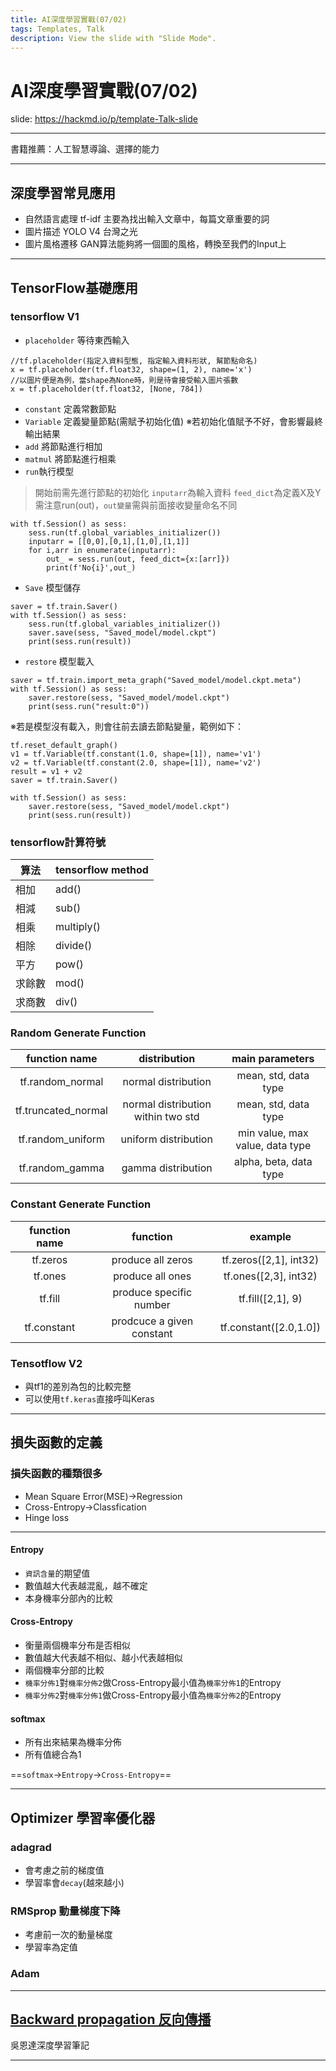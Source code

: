 ```yaml
---
title: AI深度學習實戰(07/02)
tags: Templates, Talk
description: View the slide with "Slide Mode".
---
```


# AI深度學習實戰(07/02)

<!-- Put the link to this slide here so people can follow -->
slide: https://hackmd.io/p/template-Talk-slide

---

書籍推薦：人工智慧導論、選擇的能力

---

## 深度學習常見應用

- 自然語言處理
tf-idf 主要為找出輸入文章中，每篇文章重要的詞
- 圖片描述
YOLO V4 台灣之光
- 圖片風格遷移
GAN算法能夠將一個圖的風格，轉換至我們的Input上

---
## TensorFlow基礎應用
### tensorflow V1
- `placeholder` 等待東西輸入
```javascript=1
//tf.placeholder(指定入資料型態, 指定輸入資料形狀, 幫節點命名)
x = tf.placeholder(tf.float32, shape=(1, 2), name='x')
//以圖片便是為例，當shape為None時，則是待會接受輸入圖片張數
x = tf.placeholder(tf.float32, [None, 784])
```

- `constant` 定義常數節點
- `Variable` 定義變量節點(需賦予初始化值)
※若初始化值賦予不好，會影響最終輸出結果
- `add` 將節點進行相加
- `matmul` 將節點進行相乘
- `run`執行模型
> 開始前需先進行節點的初始化
> `inputarr`為輸入資料
> `feed_dict`為定義X及Y
> 需注意run(out)，`out變量`需與前面接收變量命名不同
```javascript=1
with tf.Session() as sess:
    sess.run(tf.global_variables_initializer())
    inputarr = [[0,0],[0,1],[1,0],[1,1]]
    for i,arr in enumerate(inputarr):
        out_ = sess.run(out, feed_dict={x:[arr]})
        print(f'No{i}',out_)
```
- `Save` 模型儲存
```javascript=1
saver = tf.train.Saver()
with tf.Session() as sess:
    sess.run(tf.global_variables_initializer())
    saver.save(sess, "Saved_model/model.ckpt")
    print(sess.run(result))
```
- `restore` 模型載入
```javascript=1
saver = tf.train.import_meta_graph("Saved_model/model.ckpt.meta")
with tf.Session() as sess:
    saver.restore(sess, "Saved_model/model.ckpt")
    print(sess.run("result:0"))
```
※若是模型沒有載入，則會往前去讀去節點變量，範例如下：
```javascript=1
tf.reset_default_graph()
v1 = tf.Variable(tf.constant(1.0, shape=[1]), name='v1')
v2 = tf.Variable(tf.constant(2.0, shape=[1]), name='v2')
result = v1 + v2
saver = tf.train.Saver()

with tf.Session() as sess:
    saver.restore(sess, "Saved_model/model.ckpt")
    print(sess.run(result))
```

### tensorflow計算符號

| 算法          | tensorflow method          |
| ----------------- |:----------------------- |
|相加|add()|
|相減|sub()|
|相乘|multiply()|
|相除|divide()|
|平方|pow()|
|求餘數|mod()|
|求商數|div()|

### Random Generate Function

| function name | distribution | main parameters | 
| :------: | :------: | :------: | 
| tf.random_normal | normal distribution | mean, std, data type|
| tf.truncated_normal | normal distribution within two std | mean, std, data type|
| tf.random_uniform | uniform distribution | min value, max value, data type|
| tf.random_gamma | gamma distribution | alpha, beta, data type|

### Constant Generate Function

| function name | function | example 
| :------: | :------: | :------: |
| tf.zeros | produce all zeros | tf.zeros([2,1], int32)|
| tf.ones | produce all ones | tf.ones([2,3], int32)|
| tf.fill | produce specific number | tf.fill([2,1], 9)|
| tf.constant | prodcuce a given constant | tf.constant([2.0,1.0])|



### Tensotflow V2
- 與tf1的差別為包的比較完整
- 可以使用`tf.keras`直接呼叫Keras

---

## 損失函數的定義
### 損失函數的種類很多
- Mean Square Error(MSE)→Regression
- Cross-Entropy→Classfication
- Hinge loss

---

#### Entropy
- `資訊含量`的期望值
- 數值越大代表越混亂，越不確定
- 本身機率分部內的比較

#### Cross-Entropy
- 衡量兩個機率分布是否相似
- 數值越大代表越不相似、越小代表越相似
- 兩個機率分部的比較
- `機率分佈1`對`機率分佈2`做Cross-Entropy最小值為`機率分佈1`的Entropy
- `機率分佈2`對`機率分佈1`做Cross-Entropy最小值為`機率分佈2`的Entropy

#### softmax
- 所有出來結果為機率分佈
- 所有值總合為1

==`softmax`→`Entropy`→`Cross-Entropy`==

---

## Optimizer 學習率優化器
### adagrad
- 會考慮之前的梯度值
- 學習率會`decay`(越來越小)

### RMSprop 動量梯度下降
- 考慮前一次的動量梯度
- 學習率為定值

### Adam

---
## [Backward propagation 反向傳播](http://ai-start.com/dl2017/html/lesson1-week2.html#header-n361)

吳恩達深度學習筆記

---